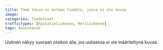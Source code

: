 ```yaml
---
title: Tämä tässä on kolmas tiedote, jossa ei ole kuvaa
image: 
categories: Tiedotteet
traffictypes: [Rautatieliikenne, Meriliikenne]
tags: Avainsana5
---
```


Uutinen näkyy suoraan otsikon alla, jos uutisessa ei ole määriteltynä kuvaa.